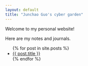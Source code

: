 ```yaml
---
layout: default
title: "Junchao Guo's cyber garden"
---
```


Welcome to my personal website!

Here are my notes and journals.

<ul>
  {% for post in site.posts %}
    <li>
      <a href="{{ post.url | relative_url }}">{{ post.title }}</a>
    </li>
  {% endfor %}
</ul>
